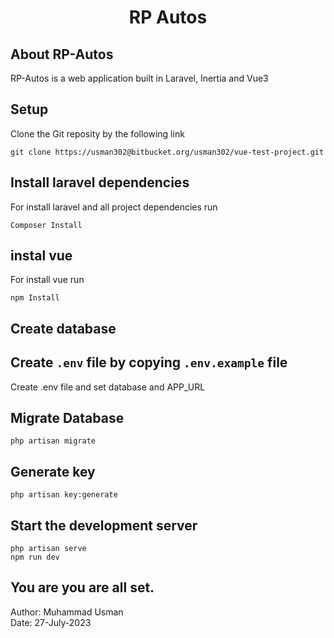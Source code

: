 <h1 align="center">RP Autos</h1>



## About RP-Autos

RP-Autos is a web application built in Laravel, Inertia and Vue3



## Setup

Clone the Git reposity by the following link 
```console
git clone https://usman302@bitbucket.org/usman302/vue-test-project.git
```

## Install laravel dependencies

For install laravel and all project dependencies run
```console
Composer Install
```

## instal vue  

For install vue run
```console
npm Install
```

## Create database 

## Create `.env` file by copying `.env.example` file

Create .env file and set database and APP_URL

## Migrate Database
```console
php artisan migrate
```

## Generate key
```console
php artisan key:generate
```

## Start the development server
```console
php artisan serve
npm run dev
```

## You are you are all set.

Author: Muhammad Usman <br />
Date: 27-July-2023
